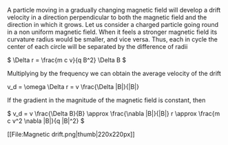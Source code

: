 A particle moving in a gradually changing magnetic field will develop a drift velocity in a direction perpendicular to both the magnetic field and the direction in which it grows. Let us consider a charged particle going round in a non uniform magnetic field. When it feels a stronger magnetic field its curvature radius would be smaller, and vice versa. Thus, each in cycle the center of each circle will be separated by the difference of radii

$ \Delta r = \frac{m c v}{q B^2} \Delta B $

Multiplying by the frequency we can obtain the average velocity of the drift

v_d = \omega \Delta r = v \frac{\Delta |B|}{|B|}

If the gradient in the magnitude of the magnetic field is constant, then

$ v_d = v \frac{\Delta B}{B} \approx \frac{\nabla |B|}{|B|} r \approx \frac{m c v^2 \nabla |B|}{q |B|^2} $

[[File:Magnetic drift.png|thumb|220x220px]]